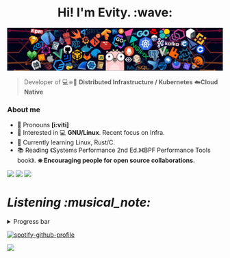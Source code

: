 <h1 align='center'> Hi! I'm Evity. :wave:</h1>

![](assets/hal.png)

> Developer of 💻⎈🐳 **Distributed Infrastructure / Kubernetes** ☁️**Cloud Native**

### About me

* 👑 Pronouns **[i:viti]**
* 🧐   Interested in 💻 **GNU/Linux**. Recent focus on Infra.
* 🌱   Currently learning Linux, Rust/C.
* 📚   Reading 《Systems Performance 2nd Ed.》《BPF Performance Tools book》.
**⎈   Encouraging people for open source collaborations.**

![](https://github-profile-summary-cards.vercel.app/api/cards/profile-details?username=Evity&theme=github)
![](https://github-profile-summary-cards.vercel.app/api/cards/repos-per-language?username=Evity&theme=github)
![](https://github-profile-summary-cards.vercel.app/api/cards/stats?username=Evity&theme=github)
<h1 align='left'><i>Listening :musical_note:</i></h1>
<details align="left">
<summary>Progress bar</summary>

<p align="left">
  <a href="https://evity.vercel.app/now-playing?open">
  <img src="https://evity.vercel.app/now-playing" width="800" height="125">
</p>
</details>


  [![spotify-github-profile](https://spotify-github-profile.vercel.app/api/view?uid=31sjxvwfp73t7imhsjrzmlq2ytdq&cover_image=true&theme=default&bar_color_cover=false)](https://spotify-github-profile.vercel.app/api/view?uid=31sjxvwfp73t7imhsjrzmlq2ytdq&redirect=true)

![](https://visitor-badge.glitch.me/badge?page_id=evity.evity)